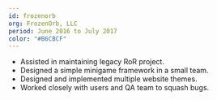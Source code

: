 ```yaml
---
id: frozenorb
org: FrozenOrb, LLC
period: June 2016 to July 2017
color: "#B6CBCF"
---
```

* Assisted in maintaining legacy RoR project.
* Designed a simple minigame framework in a small team.
* Designed and implemented multiple website themes.
* Worked closely with users and QA team to squash bugs.